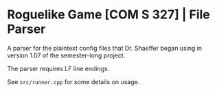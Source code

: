 # Roguelike Game [COM S 327] | File Parser
A parser for the plaintext config files that Dr. Shaeffer began using in version 1.07 of the semester-long project.

The parser requires LF line endings.

See `src/runner.cpp` for some details on usage.
